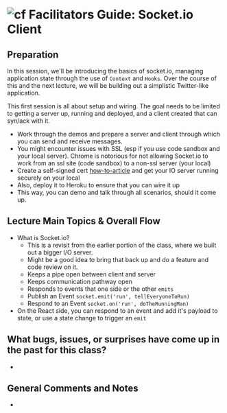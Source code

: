 ![cf](http://i.imgur.com/7v5ASc8.png) Facilitators Guide: Socket.io Client
==========================================================================

## Preparation
In this session, we'll be introducing the basics of socket.io, managing application state through the use of `Context` and `Hooks`.  Over the course of this and the next lecture, we will be building out a simplistic Twitter-like application.

This first session is all about setup and wiring.  The goal needs to be limited to getting a server up, running and deployed, and a client created that can syn/ack with it.

* Work through the demos and prepare a server and client through which you can send and receive messages.  
* You might encounter issues with SSL (esp if you use code sandbox and your local server). Chrome is notorious for not allowing Socket.io to work from an ssl site (code sandbox) to a non-ssl server (your local)
* Create a self-signed cert [how-to-article](https://medium.freecodecamp.org/how-to-get-https-working-on-your-local-development-environment-in-5-minutes-7af615770eec) and get your IO server running securely on your local
* Also, deploy it to Heroku to ensure that you can wire it up
* This way, you can demo and talk through all scenarios, should it come up.

## Lecture Main Topics & Overall Flow
* What is Socket.io?
  * This is a revisit from the earlier portion of the class, where we built out a bigger I/O server.
  * Might be a good idea to bring that back up and do a feature and code review on it.
  * Keeps a pipe open between client and server
  * Keeps communication pathway open
  * Responds to events that one side or the other `emits`
  * Publish an Event `socket.emit('run', tellEveryoneToRun)`
  * Respond to an Event `socket.on('run', doTheRunningMan)`
* On the React side, you can respond to an event and add it's payload to state, or use a state change to trigger an `emit`


## What bugs, issues, or surprises have come up in the past for this class?
*

## General Comments and Notes
*
